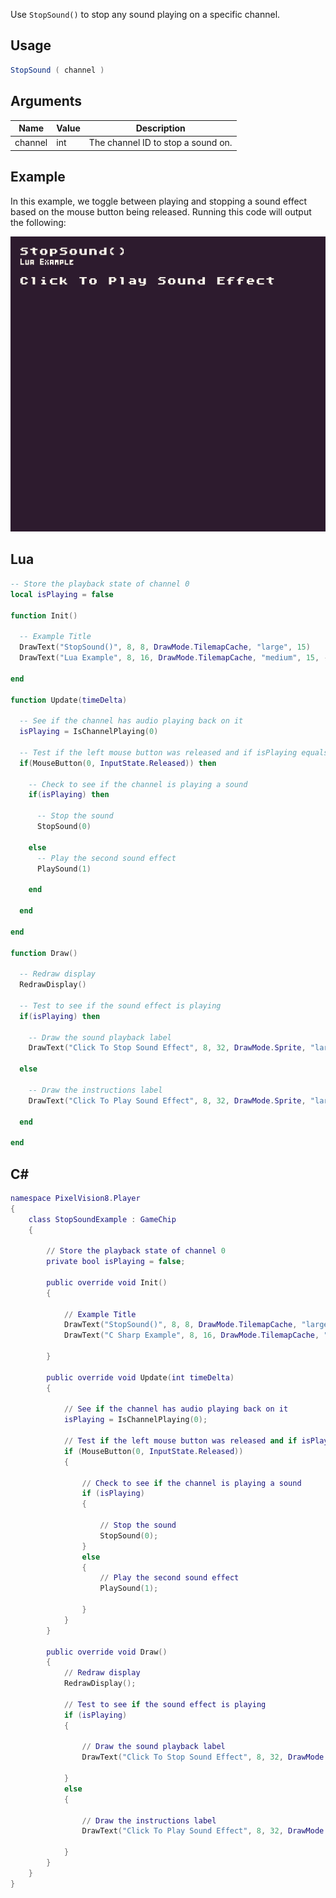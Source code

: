 Use `StopSound()` to stop any sound playing on a specific channel.

## Usage

```csharp
StopSound ( channel )
```

## Arguments

| Name    | Value | Description                         |
|---------|-------|-------------------------------------|
| channel | int   | The channel ID to stop a sound on\. |

## Example

In this example, we toggle between playing and stopping a sound effect based on the mouse button being released. Running this code will output the following:

![image alt text](images/StopSoundOutput.png)

## Lua

```lua
-- Store the playback state of channel 0
local isPlaying = false

function Init()

  -- Example Title
  DrawText("StopSound()", 8, 8, DrawMode.TilemapCache, "large", 15)
  DrawText("Lua Example", 8, 16, DrawMode.TilemapCache, "medium", 15, -4)

end

function Update(timeDelta)

  -- See if the channel has audio playing back on it
  isPlaying = IsChannelPlaying(0)

  -- Test if the left mouse button was released and if isPlaying equals false
  if(MouseButton(0, InputState.Released)) then

    -- Check to see if the channel is playing a sound
    if(isPlaying) then

      -- Stop the sound
      StopSound(0)

    else
      -- Play the second sound effect
      PlaySound(1)

    end

  end

end

function Draw()

  -- Redraw display
  RedrawDisplay()

  -- Test to see if the sound effect is playing
  if(isPlaying) then

    -- Draw the sound playback label
    DrawText("Click To Stop Sound Effect", 8, 32, DrawMode.Sprite, "large", 14)

  else

    -- Draw the instructions label
    DrawText("Click To Play Sound Effect", 8, 32, DrawMode.Sprite, "large", 15)

  end

end
```



## C#

```lua
namespace PixelVision8.Player
{
    class StopSoundExample : GameChip
    {

        // Store the playback state of channel 0
        private bool isPlaying = false;

        public override void Init()
        {

            // Example Title
            DrawText("StopSound()", 8, 8, DrawMode.TilemapCache, "large", 15);
            DrawText("C Sharp Example", 8, 16, DrawMode.TilemapCache, "medium", 15, -4);
            
        }

        public override void Update(int timeDelta)
        {

            // See if the channel has audio playing back on it
            isPlaying = IsChannelPlaying(0);

            // Test if the left mouse button was released and if isPlaying equals false
            if (MouseButton(0, InputState.Released))
            {

                // Check to see if the channel is playing a sound
                if (isPlaying)
                {

                    // Stop the sound
                    StopSound(0);
                }
                else
                {
                    // Play the second sound effect
                    PlaySound(1);

                }
            }
        }

        public override void Draw()
        {
            // Redraw display
            RedrawDisplay();

            // Test to see if the sound effect is playing
            if (isPlaying)
            {

                // Draw the sound playback label
                DrawText("Click To Stop Sound Effect", 8, 32, DrawMode.Sprite, "large", 14);

            }
            else
            {

                // Draw the instructions label
                DrawText("Click To Play Sound Effect", 8, 32, DrawMode.Sprite, "large", 15);

            }
        }
    }
}
```

